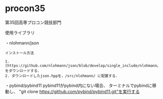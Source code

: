 # procon35

第35回高専プロコン競技部門

使用ライブラリ

・nlohmann/json

    インストール方法

    1. [https://github.com/nlohmann/json/blob/develop/single_include/nlohmann/json.hpp]をダウンロードする．
    2. ダウンロードしたjson.hppを，/src/nlohmann/ に配置する．

・pybind/pybind11
pybind11がpybind内にない場合、
ターミナルでpybindに移動し、
"git clone https://github.com/pybind/pybind11.git"を実行する